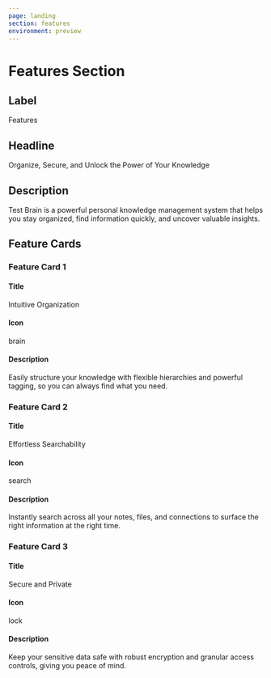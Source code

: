 ```yaml
---
page: landing
section: features
environment: preview
---
```

# Features Section

## Label
Features

## Headline
Organize, Secure, and Unlock the Power of Your Knowledge

## Description
Test Brain is a powerful personal knowledge management system that helps you stay organized, find information quickly, and uncover valuable insights.

## Feature Cards

### Feature Card 1

#### Title
Intuitive Organization

#### Icon
brain

#### Description
Easily structure your knowledge with flexible hierarchies and powerful tagging, so you can always find what you need.

### Feature Card 2

#### Title
Effortless Searchability

#### Icon
search

#### Description
Instantly search across all your notes, files, and connections to surface the right information at the right time.

### Feature Card 3

#### Title
Secure and Private

#### Icon
lock

#### Description
Keep your sensitive data safe with robust encryption and granular access controls, giving you peace of mind.
